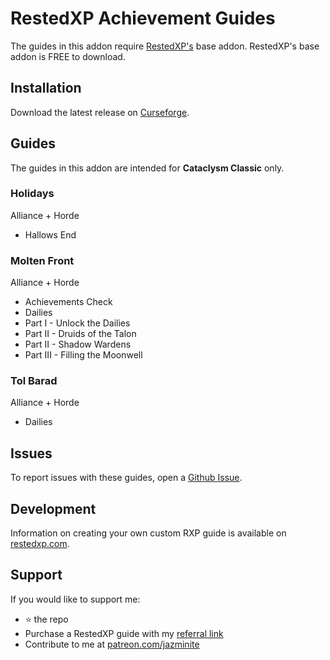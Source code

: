 # RestedXP Achievement Guides
The guides in this addon require [RestedXP's][1] base addon. RestedXP's base addon is FREE to download.

## Installation
Download the latest release on [Curseforge][2].

## Guides
The guides in this addon are intended for **Cataclysm Classic** only.
### Holidays
Alliance + Horde
- Hallows End
### Molten Front
Alliance + Horde
- Achievements Check
- Dailies
- Part I - Unlock the Dailies
- Part II - Druids of the Talon
- Part II - Shadow Wardens
- Part III - Filling the Moonwell
### Tol Barad
Alliance + Horde
- Dailies

## Issues
To report issues with these guides, open a [Github Issue][4].

## Development
Information on creating your own custom RXP guide is available on [restedxp.com][5].

## Support
If you would like to support me:
- ⭐ the repo
- Purchase a RestedXP guide with my [referral link][1]
- Contribute to me at [patreon.com/jazminite][6]


[1]: https://www.restedxp.com/ref/jazminite
[2]: https://www.curseforge.com/wow/addons/rxp-achievement-guides/files/all
[4]: https://github.com/jazminite/RXPGuides_Achievements/issues/new/choose
[5]: https://www.restedxp.com/custom-guides
[6]: https://www.patreon.com/jazminite
